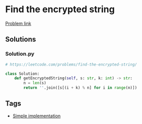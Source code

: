 # Find the encrypted string

[Problem link](https://leetcode.com/problems/find-the-encrypted-string/)

## Solutions


### Solution.py
```py
# https://leetcode.com/problems/find-the-encrypted-string/

class Solution:
    def getEncryptedString(self, s: str, k: int) -> str:
        n = len(s)
        return ''.join([s[(i + k) % n] for i in range(n)])
```
## Tags

* [Simple implementation](/Collections/simple-implementation.md#simple-implementation)
